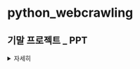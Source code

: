 # python_webcrawling

## 기말 프로젝트 _ PPT


<details>
  
<summary> 자세히 </summary>

<img src="슬라이드1.PNG" height = "400" width="700">
<img src="슬라이드2.PNG" height = "400" width="700">
<img src="슬라이드3.PNG" height = "400" width="700">
<img src="슬라이드4.PNG" height = "400" width="700">
<img src="슬라이드5.PNG" height = "400" width="700">
<img src="슬라이드6.PNG" height = "400" width="700">
<img src="슬라이드7.PNG" height = "400" width="700">
<img src="슬라이드8.PNG" height = "400" width="700">
<img src="슬라이드9.PNG" height = "400" width="700">
<img src="슬라이드10.PNG" height = "400" width="700">
<img src="슬라이드11.PNG" height = "400" width="700">

<details>
